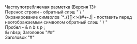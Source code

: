 Частоупотребляемая разметка (Версия 13):\
Перенос строки - обратный слэш " \\ "\
Экранирование символов \`*_{}[]<>()#+-.!| - поставить перед неотображаемым символом обратный слэш " \\ "\
Пробел - & n b s p ; \
&\ nbsp; Заголовок "##"   
Заголовок "#"
